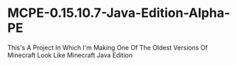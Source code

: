 # MCPE-0.15.10.7-Java-Edition-Alpha-PE
This's A Project In Which I'm Making One Of The Oldest Versions Of Minecraft Look Like Minecraft Java Edition
